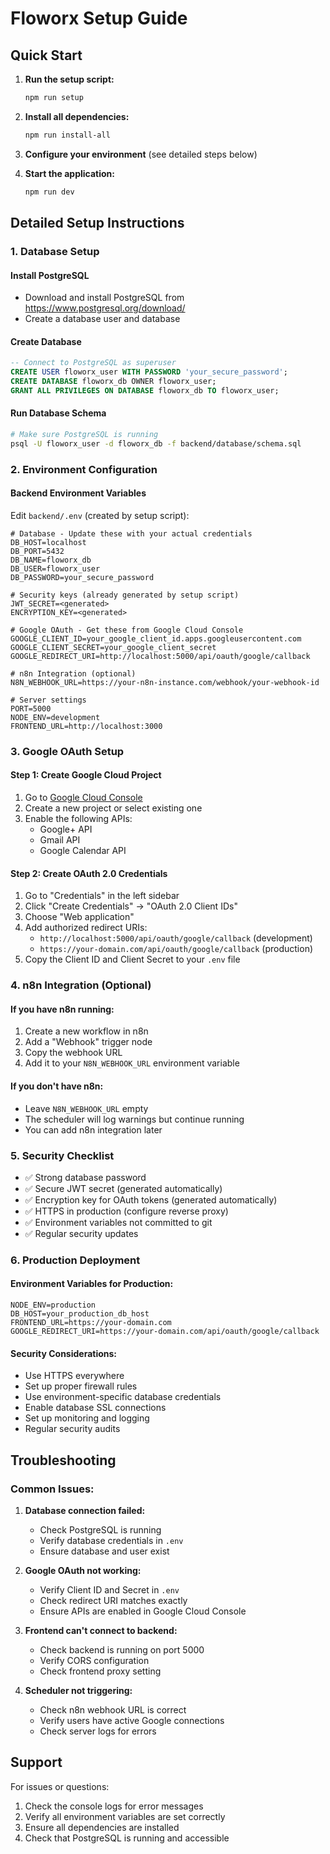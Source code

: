 # Floworx Setup Guide

## Quick Start

1. **Run the setup script:**
   ```bash
   npm run setup
   ```

2. **Install all dependencies:**
   ```bash
   npm run install-all
   ```

3. **Configure your environment** (see detailed steps below)

4. **Start the application:**
   ```bash
   npm run dev
   ```

## Detailed Setup Instructions

### 1. Database Setup

#### Install PostgreSQL
- Download and install PostgreSQL from https://www.postgresql.org/download/
- Create a database user and database

#### Create Database
```sql
-- Connect to PostgreSQL as superuser
CREATE USER floworx_user WITH PASSWORD 'your_secure_password';
CREATE DATABASE floworx_db OWNER floworx_user;
GRANT ALL PRIVILEGES ON DATABASE floworx_db TO floworx_user;
```

#### Run Database Schema
```bash
# Make sure PostgreSQL is running
psql -U floworx_user -d floworx_db -f backend/database/schema.sql
```

### 2. Environment Configuration

#### Backend Environment Variables
Edit `backend/.env` (created by setup script):

```env
# Database - Update these with your actual credentials
DB_HOST=localhost
DB_PORT=5432
DB_NAME=floworx_db
DB_USER=floworx_user
DB_PASSWORD=your_secure_password

# Security keys (already generated by setup script)
JWT_SECRET=<generated>
ENCRYPTION_KEY=<generated>

# Google OAuth - Get these from Google Cloud Console
GOOGLE_CLIENT_ID=your_google_client_id.apps.googleusercontent.com
GOOGLE_CLIENT_SECRET=your_google_client_secret
GOOGLE_REDIRECT_URI=http://localhost:5000/api/oauth/google/callback

# n8n Integration (optional)
N8N_WEBHOOK_URL=https://your-n8n-instance.com/webhook/your-webhook-id

# Server settings
PORT=5000
NODE_ENV=development
FRONTEND_URL=http://localhost:3000
```

### 3. Google OAuth Setup

#### Step 1: Create Google Cloud Project
1. Go to [Google Cloud Console](https://console.cloud.google.com/)
2. Create a new project or select existing one
3. Enable the following APIs:
   - Google+ API
   - Gmail API
   - Google Calendar API

#### Step 2: Create OAuth 2.0 Credentials
1. Go to "Credentials" in the left sidebar
2. Click "Create Credentials" → "OAuth 2.0 Client IDs"
3. Choose "Web application"
4. Add authorized redirect URIs:
   - `http://localhost:5000/api/oauth/google/callback` (development)
   - `https://your-domain.com/api/oauth/google/callback` (production)
5. Copy the Client ID and Client Secret to your `.env` file

### 4. n8n Integration (Optional)

#### If you have n8n running:
1. Create a new workflow in n8n
2. Add a "Webhook" trigger node
3. Copy the webhook URL
4. Add it to your `N8N_WEBHOOK_URL` environment variable

#### If you don't have n8n:
- Leave `N8N_WEBHOOK_URL` empty
- The scheduler will log warnings but continue running
- You can add n8n integration later

### 5. Security Checklist

- ✅ Strong database password
- ✅ Secure JWT secret (generated automatically)
- ✅ Encryption key for OAuth tokens (generated automatically)
- ✅ HTTPS in production (configure reverse proxy)
- ✅ Environment variables not committed to git
- ✅ Regular security updates

### 6. Production Deployment

#### Environment Variables for Production:
```env
NODE_ENV=production
DB_HOST=your_production_db_host
FRONTEND_URL=https://your-domain.com
GOOGLE_REDIRECT_URI=https://your-domain.com/api/oauth/google/callback
```

#### Security Considerations:
- Use HTTPS everywhere
- Set up proper firewall rules
- Use environment-specific database credentials
- Enable database SSL connections
- Set up monitoring and logging
- Regular security audits

## Troubleshooting

### Common Issues:

1. **Database connection failed:**
   - Check PostgreSQL is running
   - Verify database credentials in `.env`
   - Ensure database and user exist

2. **Google OAuth not working:**
   - Verify Client ID and Secret in `.env`
   - Check redirect URI matches exactly
   - Ensure APIs are enabled in Google Cloud Console

3. **Frontend can't connect to backend:**
   - Check backend is running on port 5000
   - Verify CORS configuration
   - Check frontend proxy setting

4. **Scheduler not triggering:**
   - Check n8n webhook URL is correct
   - Verify users have active Google connections
   - Check server logs for errors

## Support

For issues or questions:
1. Check the console logs for error messages
2. Verify all environment variables are set correctly
3. Ensure all dependencies are installed
4. Check that PostgreSQL is running and accessible
